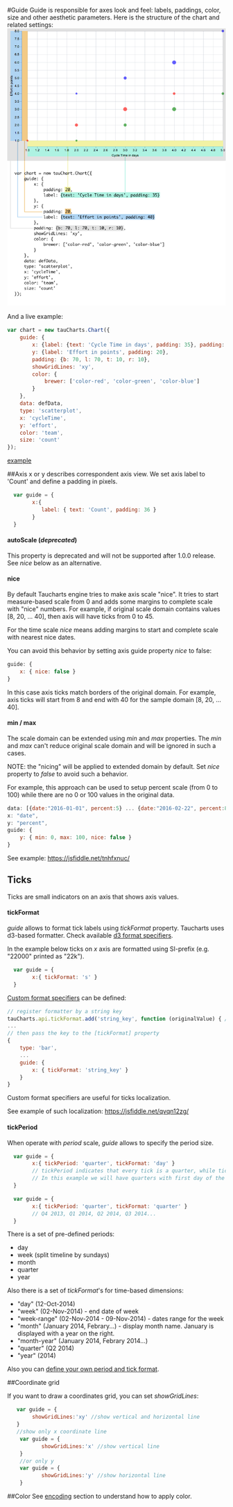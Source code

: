 #Guide
Guide is responsible for axes look and feel: labels, paddings, color, size and other aesthetic parameters. Here is the structure of the chart and related settings:
![guide](../images/guide.png)

And a live example:

```javascript
var chart = new tauCharts.Chart({
    guide: {
        x: {label: {text: 'Cycle Time in days', padding: 35}, padding: 20},
        y: {label: 'Effort in points', padding: 20},
        padding: {b: 70, l: 70, t: 10, r: 10},
        showGridLines: 'xy',
        color: {
            brewer: ['color-red', 'color-green', 'color-blue']
        }
    },
    data: defData,
    type: 'scatterplot',
    x: 'cycleTime',
    y: 'effort',
    color: 'team',
    size: 'count'
});
```
[example](https://jsfiddle.net/taucharts/ry010e5m/)

##Axis
x or y describes correspondent axis view. We set axis label to 'Count' and define a padding in pixels.
```javascript
  var guide = {
        x:{
           label: { text: 'Count', padding: 36 }
        }
  }
```

#### autoScale (*deprecated*)

This property is deprecated and will not be supported after 1.0.0 release. See *nice* below as an alternative.

#### nice

By default Taucharts engine tries to make axis scale "nice". It tries to start measure-based scale from 0 and adds some margins to complete scale with "nice" numbers. For example, if original scale domain contains values [8, 20, ... 40], then axis will have ticks from 0 to 45.

For the time scale *nice* means adding margins to start and complete scale with nearest nice dates.

You can avoid this behavior by setting axis guide property *nice* to false:

```javascript
guide: {
    x: { nice: false }
}
```

In this case axis ticks match borders of the original domain. For example, axis ticks will start from 8 and end with 40 for the sample domain [8, 20, ... 40].

#### min / max

The scale domain can be extended using *min* and *max* properties. The *min* and *max* can't reduce original scale domain and will be ignored in such a cases.

NOTE: the "nicing" will be applied to extended domain by default. Set *nice* property to *false* to avoid such a behavior.

For example, this approach can be used to setup percent scale (from 0 to 100) while there are no 0 or 100 values in the original data.

```javascript
data: [{date:"2016-01-01", percent:5} ... {date:"2016-02-22", percent:85}],
x: "date",
y: "percent",
guide: {
    y: { min: 0, max: 100, nice: false }
}
```
See example: https://jsfiddle.net/tnhfxnuc/

## Ticks

Ticks are small indicators on an axis that shows axis values.

#### tickFormat

*guide* allows to format tick labels using *tickFormat* property. Taucharts uses d3-based formatter. Check available [d3 format specifiers](https://github.com/mbostock/d3/wiki/Formatting#d3_format).

In the example below ticks on *x* axis are formatted using SI-prefix (e.g. "22000" printed as "22k").

```javascript
  var guide = {
        x:{ tickFormat: 's' }
  }
```
[Custom format specifiers](../plugins/customticks.md#how-to-add-a-custom-tick-format) can be defined:
```javascript
// register formatter by a string key
tauCharts.api.tickFormat.add('string_key', function (originalValue) { /* formatter */ })
...
// then pass the key to the [tickFormat] property
{
    type: 'bar',
    ...
    guide: {
        x: { tickFormat: 'string_key' }
    }
}
```
Custom format specifiers are useful for ticks localization.

See example of such localization: https://jsfiddle.net/qvqn12zg/

#### tickPeriod

When operate with *period* scale, *guide* allows to specify the period size.

```javascript
  var guide = {
        x:{ tickPeriod: 'quarter', tickFormat: 'day' }
        // tickPeriod indicates that every tick is a quarter, while tickFormat sets how tick value will be displayed
        // In this example we will have quarters with first day of the quarter: 01-Jan-2014, 01-Apr-2014, 01-Jul-2014, 01-Oct-2014...
  }
```

```javascript
  var guide = {
        x:{ tickPeriod: 'quarter', tickFormat: 'quarter' }
        // Q4 2013, Q1 2014, Q2 2014, Q3 2014...
  }
```

There is a set of pre-defined periods:
- day
- week (split timeline by sundays)
- month
- quarter
- year

Also there is a set of *tickFormat*'s for time-based dimensions:
- "day" (12-Oct-2014)
- "week" (02-Nov-2014) - end date of week
- "week-range" (02-Nov-2014 - 09-Nov-2014) - dates range for the week
- "month" (January 2014, Febrary...) - display month name. January is displayed with a year on the right.
- "month-year" (January 2014, Febrary 2014...)
- "quarter" (Q2 2014)
- "year" (2014)

Also you can [define your own period and tick format](../plugins/customticks.md).

##Coordinate grid

If you want to draw a coordinates grid, you can set *showGridLines*:
```javascript
   var guide = {
        showGridLines:'xy' //show vertical and horizontal line
   }
   //show only x coordinate line
    var guide = {
           showGridLines:'x' //show vertical line
    }
    //or only y
    var guide = {
           showGridLines:'y' //show horizontal line
    }
```

##Color
See [encoding](../advanced/encoding.md#custom-colors-for-encoding-color-value) section to understand how to apply color.

